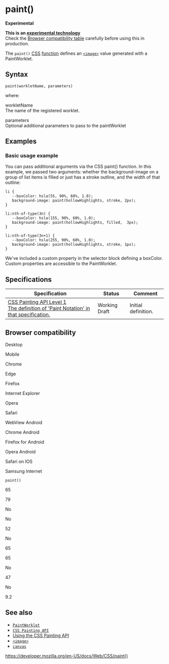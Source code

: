 # paint()

**Experimental**

**This is an [experimental technology](https://developer.mozilla.org/en-US/docs/MDN/Guidelines/Conventions_definitions#experimental)**  
Check the [Browser compatibility table](#browser_compatibility) carefully before using this in production.

The `paint()` [CSS](https://developer.mozilla.org/en-US/docs/Web/CSS) [function](css_functions) defines an [`<image>`](image) value generated with a PaintWorklet.

## Syntax

    paint(workletName, parameters)

where:

workletName  
The name of the registered worklet.

parameters  
Optional additional parameters to pass to the paintWorklet

## Examples

### Basic usage example

You can pass additional arguments via the CSS paint() function. In this example, we passed two arguments: whether the background-image on a group of list items is filled or just has a stroke outline, and the width of that outline:

    li {
       --boxColor: hsla(55, 90%, 60%, 1.0);
       background-image: paint(hollowHighlights, stroke, 2px);
    }

    li:nth-of-type(3n) {
       --boxColor: hsla(155, 90%, 60%, 1.0);
       background-image: paint(hollowHighlights, filled,  3px);
    }

    li:nth-of-type(3n+1) {
       --boxColor: hsla(255, 90%, 60%, 1.0);
       background-image: paint(hollowHighlights, stroke, 1px);
    }

We've included a custom property in the selector block defining a boxColor. Custom properties are accessible to the PaintWorklet.

## Specifications

<table><thead><tr class="header"><th>Specification</th><th>Status</th><th>Comment</th></tr></thead><tbody><tr class="odd"><td><a href="https://drafts.css-houdini.org/css-paint-api-1/#paint-notation">CSS Painting API Level 1<br />
<span class="small">The definition of 'Paint Notation' in that specification.</span></a></td><td><span class="spec-wd">Working Draft</span></td><td>Initial definition.</td></tr></tbody></table>

## Browser compatibility

Desktop

Mobile

Chrome

Edge

Firefox

Internet Explorer

Opera

Safari

WebView Android

Chrome Android

Firefox for Android

Opera Android

Safari on IOS

Samsung Internet

`paint()`

65

79

No

No

52

No

65

65

No

47

No

9.2

## See also

- [`PaintWorklet`](https://developer.mozilla.org/en-US/docs/Web/API/PaintWorklet)
- [`CSS Painting API`](https://developer.mozilla.org/en-US/docs/Web/API/CSS_Painting_API)
- [Using the CSS Painting API](https://developer.mozilla.org/en-US/docs/Web/API/CSS_Painting_API/Guide)
- [`<image>`](image)
- [`canvas`](https://developer.mozilla.org/en-US/docs/Web/API/Canvas_API)

<a href="https://developer.mozilla.org/en-US/docs/Web/CSS/paint()" class="_attribution-link">https://developer.mozilla.org/en-US/docs/Web/CSS/paint()</a>
